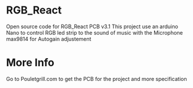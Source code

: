 # RGB_React
Open source code for RGB_React PCB v3.1 
This project use an arduino Nano to control RGB led strip to the sound of music with the Microphone max9814 for Autogain adjustement


# More Info
Go to Pouletgrill.com to get the PCB for the project and more specification
